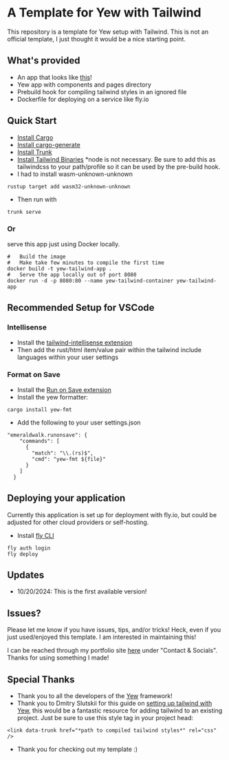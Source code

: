 # A Template for Yew with Tailwind

This repository is a template for Yew setup with Tailwind. This is not an official template, I just thought it would be a nice starting point.

## What's provided

- An app that looks like [this](https://yew-app.fly.dev/)!
- Yew app with components and pages directory
- Prebuild hook for compiling tailwind styles in an ignored file
- Dockerfile for deploying on a service like fly.io

## Quick Start

- [Install Cargo](https://doc.rust-lang.org/cargo/getting-started/installation.html)
- [Install cargo-generate](https://crates.io/crates/cargo-generate)
- [Install Trunk](https://trunkrs.dev/)
- [Install Tailwind Binaries](https://github.com/tailwindlabs/tailwindcss/releases/tag/v3.4.14) \*node is not necessary. Be sure to add this as tailwindcss to your path/profile so it can be used by the pre-build hook.
- I had to install wasm-unknown-unknown

```
rustup target add wasm32-unknown-unknown
```

- Then run with

```
trunk serve
```

### Or

serve this app just using Docker locally.

```
#   Build the image
#   Make take few minutes to compile the first time
docker build -t yew-tailwind-app .
#   Serve the app locally out of port 8080
docker run -d -p 8080:80 --name yew-tailwind-container yew-tailwind-app
```

## Recommended Setup for VSCode

### Intellisense

- Install the [tailwind-intellisense extension](https://marketplace.visualstudio.com/items?itemName=bradlc.vscode-tailwindcss)
- Then add the rust/html item/value pair within the tailwind include languages within your user settings

### Format on Save

- Install the [Run on Save extension](https://marketplace.visualstudio.com/items?itemName=emeraldwalk.RunOnSave)
- Install the yew formatter:

```
cargo install yew-fmt
```

- Add the following to your user settings.json

```
"emeraldwalk.runonsave": {
    "commands": [
      {
        "match": "\\.(rs)$",
        "cmd": "yew-fmt ${file}"
      }
    ]
  }

```

## Deploying your application

Currently this application is set up for deployment with fly.io, but could be adjusted for other cloud providers or self-hosting.

- Install [fly CLI](https://fly.io/docs/flyctl/install/)

```
fly auth login
fly deploy
```

## Updates

- 10/20/2024: This is the first available version!

## Issues?

Please let me know if you have issues, tips, and/or tricks! Heck, even if you just used/enjoyed this template. I am interested in maintaining this!

I can be reached through my portfolio site [here](https://www.stuartallensportfolio.com/) under "Contact & Socials". Thanks for using something I made!

## Special Thanks

- Thank you to all the developers of the [Yew](https://yew.rs/) framework!
- Thank you to Dmitry Slutskii for this guide on [setting up tailwind with Yew](https://lakret.net/blog/2023-03-10-tailwind-with-yew), this would be a fantastic resource for adding tailwind to an existing project. Just be sure to use this style tag in your project head:

```
<link data-trunk href="*path to compiled tailwind styles*" rel="css" />
```

- Thank you for checking out my template :)
